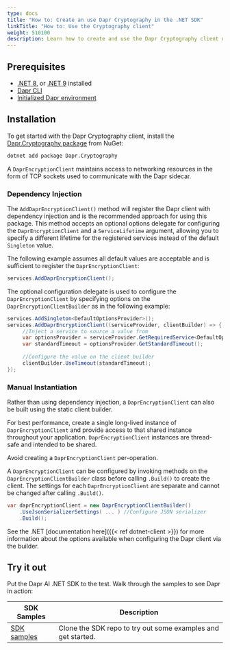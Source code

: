 ```yaml
---
type: docs
title: "How to: Create an use Dapr Cryptography in the .NET SDK"
linkTitle: "How to: Use the Cryptography client"
weight: 510100
description: Learn how to create and use the Dapr Cryptography client using the .NET SDK
---
```


## Prerequisites
- [.NET 8](https://dotnet.microsoft.com/download/dotnet/8.0), or [.NET 9](https://dotnet.microsoft.com/download/dotnet/9.0) installed
- [Dapr CLI](https://docs.dapr.io/getting-started/install-dapr-cli/)
- [Initialized Dapr environment](https://docs.dapr.io/getting-started/install-dapr-selfhost)

## Installation
To get started with the Dapr Cryptography client, install the [Dapr.Cryptography package](https://www.nuget.org/packages/Dapr.Cryptography) from NuGet:
```sh
dotnet add package Dapr.Cryptography
```

A `DaprEncryptionClient` maintains access to networking resources in the form of TCP sockets used to communicate with 
the Dapr sidecar.

### Dependency Injection

The `AddDaprEncryptionClient()` method will register the Dapr client with dependency injection and is the recommended approach
for using this package. This method accepts an optional options delegate for configuring the `DaprEncryptionClient` and a
`ServiceLifetime` argument, allowing you to specify a different lifetime for the registered services instead of the default `Singleton`
value.

The following example assumes all default values are acceptable and is sufficient to register the `DaprEncryptionClient`:

```csharp
services.AddDaprEncryptionClient();
```

The optional configuration delegate is used to configure the `DaprEncryptionClient` by specifying options on the
`DaprEncryptionClientBuilder` as in the following example:
```csharp
services.AddSingleton<DefaultOptionsProvider>();
services.AddDaprEncryptionClient((serviceProvider, clientBuilder) => {
     //Inject a service to source a value from
     var optionsProvider = serviceProvider.GetRequiredService<DefaultOptionsProvider>();
     var standardTimeout = optionsProvider.GetStandardTimeout();
     
     //Configure the value on the client builder
     clientBuilder.UseTimeout(standardTimeout);
});
```

### Manual Instantiation
Rather than using dependency injection, a `DaprEncryptionClient` can also be built using the static client builder.

For best performance, create a single long-lived instance of `DaprEncryptionClient` and provide access to that shared instance throughout
your application. `DaprEncryptionClient` instances are thread-safe and intended to be shared.

Avoid creating a `DaprEncryptionClient` per-operation.

A `DaprEncryptionClient` can be configured by invoking methods on the `DaprEncryptionClientBuilder` class before calling `.Build()`
to create the client. The settings for each `DaprEncryptionClient` are separate and cannot be changed after calling `.Build()`.

```csharp
var daprEncryptionClient = new DaprEncryptionClientBuilder()
    .UseJsonSerializerSettings( ... ) //Configure JSON serializer
    .Build();
```

See the .NET [documentation here]({{< ref dotnet-client >}}) for more information about the options available when configuring the Dapr client via the builder.

## Try it out
Put the Dapr AI .NET SDK to the test. Walk through the samples to see Dapr in action:

| SDK Samples                                                                         | Description |
|-------------------------------------------------------------------------------------| ----------- |
| [SDK samples](https://github.com/dapr/dotnet-sdk/tree/master/examples/Cryptography) | Clone the SDK repo to try out some examples and get started. |
